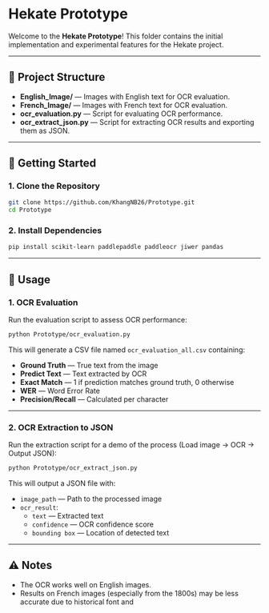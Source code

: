 # Hekate Prototype

Welcome to the **Hekate Prototype**! This folder contains the initial implementation and experimental features for the Hekate project.

---

## 📁 Project Structure

- **English_Image/** — Images with English text for OCR evaluation.
- **French_Image/** — Images with French text for OCR evaluation.
- **ocr_evaluation.py** — Script for evaluating OCR performance.
- **ocr_extract_json.py** — Script for extracting OCR results and exporting them as JSON.

---

## 🚀 Getting Started

### 1. Clone the Repository

```bash
git clone https://github.com/KhangNB26/Prototype.git
cd Prototype
```

### 2. Install Dependencies

```bash
pip install scikit-learn paddlepaddle paddleocr jiwer pandas
```

---

## 📝 Usage

### 1. OCR Evaluation

Run the evaluation script to assess OCR performance:

```bash
python Prototype/ocr_evaluation.py
```

This will generate a CSV file named `ocr_evaluation_all.csv` containing:

- **Ground Truth** — True text from the image
- **Predict Text** — Text extracted by OCR
- **Exact Match** — 1 if prediction matches ground truth, 0 otherwise
- **WER** — Word Error Rate
- **Precision/Recall** — Calculated per character

---

### 2. OCR Extraction to JSON

Run the extraction script for a demo of the process (Load image → OCR → Output JSON):

```bash
python Prototype/ocr_extract_json.py
```

This will output a JSON file with:

- `image_path` — Path to the processed image
- `ocr_result`:
    - `text` — Extracted text
    - `confidence` — OCR confidence score
    - `bounding box` — Location of detected text

---

## ⚠️ Notes

- The OCR works well on English images.
- Results on French images (especially from the 1800s) may be less accurate due to historical font and